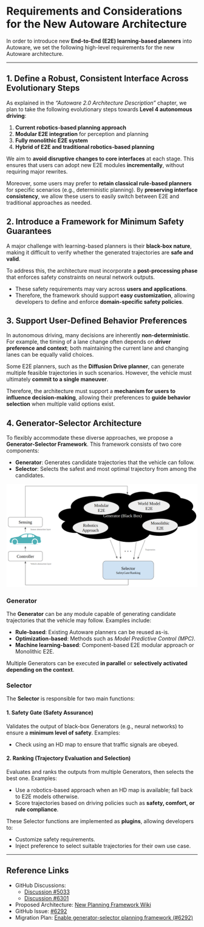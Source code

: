 # Requirements and Considerations for the New Autoware Architecture

In order to introduce new **End-to-End (E2E) learning-based planners** into Autoware, we set the following high-level requirements for the new Autoware architecture.

---

## 1. Define a Robust, Consistent Interface Across Evolutionary Steps

As explained in the *“Autoware 2.0 Architecture Description”* chapter, we plan to take the following evolutionary steps towards **Level 4 autonomous driving**:

1. **Current robotics-based planning approach**
2. **Modular E2E integration** for perception and planning
3. **Fully monolithic E2E system**
4. **Hybrid of E2E and traditional robotics-based planning**

We aim to **avoid disruptive changes to core interfaces** at each stage.
This ensures that users can adopt new E2E modules **incrementally**, without requiring major rewrites.

Moreover, some users may prefer to **retain classical rule-based planners** for specific scenarios (e.g., deterministic planning). By **preserving interface consistency**, we allow these users to easily switch between E2E and traditional approaches as needed.

## 2. Introduce a Framework for Minimum Safety Guarantees

A major challenge with learning-based planners is their **black-box nature**, making it difficult to verify whether the generated trajectories are **safe and valid**.

To address this, the architecture must incorporate a **post-processing phase** that enforces safety constraints on neural network outputs.

* These safety requirements may vary across **users and applications**.
* Therefore, the framework should support **easy customization**, allowing developers to define and enforce **domain-specific safety policies**.

## 3. Support User-Defined Behavior Preferences

In autonomous driving, many decisions are inherently **non-deterministic**.
For example, the timing of a lane change often depends on **driver preference and context**; both maintaining the current lane and changing lanes can be equally valid choices.

Some E2E planners, such as the **Diffusion Drive planner**, can generate multiple feasible trajectories in such scenarios.
However, the vehicle must ultimately **commit to a single maneuver**.

Therefore, the architecture must support a **mechanism for users to influence decision-making**, allowing their preferences to **guide behavior selection** when multiple valid options exist.

## 4. Generator-Selector Architecture

To flexibly accommodate these diverse approaches, we propose a **Generator-Selector Framework**.
This framework consists of two core components:

* **Generator**: Generates candidate trajectories that the vehicle can follow.
* **Selector**: Selects the safest and most optimal trajectory from among the candidates.

![Generator-Selector Architecture Diagram](media/generator-selector.png)

### Generator

The **Generator** can be any module capable of generating candidate trajectories that the vehicle may follow.
Examples include:

* **Rule-based**: Existing Autoware planners can be reused as-is.
* **Optimization-based**: Methods such as *Model Predictive Control (MPC)*.
* **Machine learning-based**: Component-based E2E modular approach or Monolithic E2E.

Multiple Generators can be executed **in parallel** or **selectively activated depending on the context**.

### Selector

The **Selector** is responsible for two main functions:

#### 1. Safety Gate (Safety Assurance)

Validates the output of black-box Generators (e.g., neural networks) to ensure a **minimum level of safety**.
Examples:

* Check using an HD map to ensure that traffic signals are obeyed.

#### 2. Ranking (Trajectory Evaluation and Selection)

Evaluates and ranks the outputs from multiple Generators, then selects the best one.
Examples:

* Use a robotics-based approach when an HD map is available; fall back to E2E models otherwise.
* Score trajectories based on driving policies such as **safety, comfort, or rule compliance**.

These Selector functions are implemented as **plugins**, allowing developers to:

* Customize safety requirements.
* Inject preference to select suitable trajectories for their own use case.

---

## Reference Links

* GitHub Discussions:
    * [Discussion #5033](https://github.com/orgs/autowarefoundation/discussions/5033)
    * [Discussion #6301](https://github.com/orgs/autowarefoundation/discussions/6301)
* Proposed Architecture: [New Planning Framework Wiki](https://github.com/tier4/new_planning_framework/wiki)
* GitHub Issue: [#6292](https://github.com/autowarefoundation/autoware/issues/6292)
* Migration Plan: [Enable generator-selector planning framework (#6292)](https://github.com/autowarefoundation/autoware/issues/6292)

